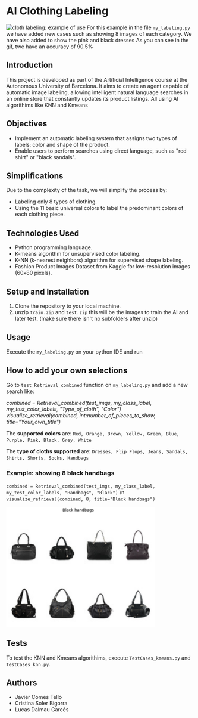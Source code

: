 # AI Clothing Labeling
![cloth labeling: example of use](./project%20images/labeling_example.gif)
For this example in the file `my_labeling.py` we have added new cases such as showing 8 images of each category. We have also added to show the pink and black dresses
As you can see in the gif, twe have an accuracy of 90.5%


## Introduction
This project is developed as part of the Artificial Intelligence course at the Autonomous University of Barcelona. 
It aims to create an agent capable of automatic image labeling, allowing intelligent natural language searches in an online store that constantly updates its product listings.
All using AI algorithims like KNN and Kmeans 

## Objectives
- Implement an automatic labeling system that assigns two types of labels: color and shape of the product.
- Enable users to perform searches using direct language, such as "red shirt" or "black sandals".

## Simplifications
Due to the complexity of the task, we will simplify the process by:
- Labeling only 8 types of clothing.
- Using the 11 basic universal colors to label the predominant colors of each clothing piece.

## Technologies Used
- Python programming language.
- K-means algorithm for unsupervised color labeling.
- K-NN (k-nearest neighbors) algorithm for supervised shape labeling.
- Fashion Product Images Dataset from Kaggle for low-resolution images (60x80 pixels).

## Setup and Installation
1. Clone the repository to your local machine.
2. unzip `train.zip` and `test.zip` this will be the images to train the AI and later test. (make sure there isn't no subfolders after unzip)


## Usage
Execute the `my_labeling.py` on your python IDE and run

## How to add your own selections   
Go to  `test_Retrieval_combined`  function on `my_labeling.py` and add a new search like:

*combined = Retrieval_combined(test_imgs, my_class_label, my_test_color_labels, "Type_of_cloth", "Color") 
visualize_retrieval(combined, int:number_of_pieces_to_show, title="Your_own_title")*

The **supported colors** are: `Red, Orange, Brown, Yellow, Green, Blue, Purple, Pink, Black, Grey, White`

The **type of cloths supported** are: `Dresses, Flip Flops, Jeans, Sandals, Shirts, Shorts, Socks, Handbags`

### Example: showing 8 black handbags 
`combined = Retrieval_combined(test_imgs, my_class_label, my_test_color_labels, "Handbags", "Black")` \n
`visualize_retrieval(combined, 8, title="Black handbags")`

<img src="./project%20images/Black_handbags_labeling_example.png" alt="example of use with black handbags" width="400"/>
  

## Tests
To test the KNN and Kmeans algorithims, execute `TestCases_kmeans.py` and `TestCases_knn.py`.

## Authors
 - Javier Comes Tello
 - Cristina Soler Bigorra
 - Lucas Dalmau Garcés
